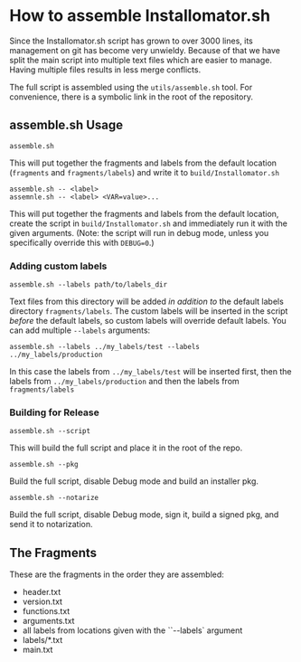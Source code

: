 # How to assemble Installomator.sh

Since the Installomator.sh script has grown to over 3000 lines, its management on git has become very unwieldy. Because of that we have split the main script into multiple text files which are easier to manage. Having multiple files results in less merge conflicts.

The full script is assembled using the `utils/assemble.sh` tool. For convenience, there is a symbolic link in the root of the repository.

## assemble.sh Usage

```
assemble.sh
```

This will put together the fragments and labels from the default location (`fragments` and `fragments/labels`) and write it to `build/Installomator.sh`

```
assemble.sh -- <label>
assemnle.sh -- <label> <VAR=value>...
```

This will put together the fragments and labels from the default location, create the script in `build/Installomator.sh` and immediately run it with the given arguments. (Note: the script will run in debug mode, unless you specifically override this with `DEBUG=0`.)

### Adding custom labels

```
assemble.sh --labels path/to/labels_dir
```

Text files from this directory will be added _in addition to_ the default labels directory `fragments/labels`. The custom labels will be inserted in the script _before_ the default labels, so custom labels will override default labels. You can add multiple `--labels` arguments:

```
assemble.sh --labels ../my_labels/test --labels ../my_labels/production
```

In this case the labels from `../my_labels/test` will be inserted first, then the labels from `../my_labels/production`  and then the labels from `fragments/labels`

### Building for Release

```
assemble.sh --script
```

This will build the full script and place it in the root of the repo.

```
assemble.sh --pkg
```

Build the full script, disable Debug mode and build an installer pkg.

```
assemble.sh --notarize 
```

Build the full script, disable Debug mode, sign it, build a signed pkg, and send it to notarization.

## The Fragments

These are the fragments in the order they are assembled:

- header.txt
- version.txt
- functions.txt
- arguments.txt
- all labels from locations given with the ``--labels` argument
- labels/*.txt
- main.txt

